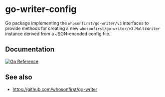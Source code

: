 # go-writer-config

Go package implementing the `whosonfirst/go-writer/v3` interfaces to provide methods for creating a new `whosonfirst/go-writer/v3.MultiWriter` instance derived from a JSON-encoded config file.

## Documentation

[![Go Reference](https://pkg.go.dev/badge/github.com/whosonfirst/go-writer-config.svg)](https://pkg.go.dev/github.com/whosonfirst/go-writer-config)

## See also

* https://github.com/whosonfirst/go-writer
